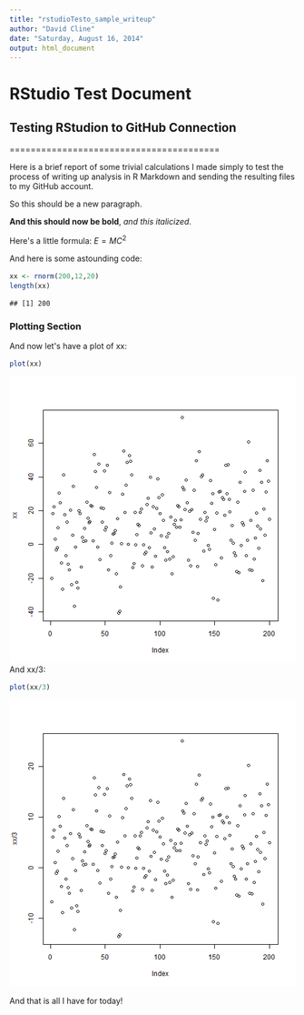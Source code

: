 ```yaml
---
title: "rstudioTesto_sample_writeup"
author: "David Cline"
date: "Saturday, August 16, 2014"
output: html_document
---
```


# RStudio Test Document
## Testing RStudion to GitHub Connection
========================================

Here is a brief report of some trivial calculations I made simply to test the
process of writing up analysis in R Markdown and sending the resulting files
to my GitHub account.  

So this should be a new paragraph.  

**And this should now be bold**, *and this italicized*.

Here's a little formula:  $E = MC^{2}$

And here is some astounding code:

```r
xx <- rnorm(200,12,20)
length(xx)
```

```
## [1] 200
```

### Plotting Section
And now let's have a plot of xx:
 

```r
plot(xx)
```

![plot of chunk unnamed-chunk-2](figure/unnamed-chunk-2.png) 
And xx/3:

```r
plot(xx/3)
```

![plot of chunk unnamed-chunk-3](figure/unnamed-chunk-3.png) 


 And that is all I have for today!
